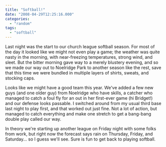 ```yaml
---
title: "Softball!"
date: "2008-04-29T12:25:16.000"
categories: 
  - "random"
tags: 
  - "softball"
---
```


Last night was the start to our church league softball season. For most of the day it looked like we might not even play a game; the weather was quite nasty in the morning, with near-freezing temperatures, strong wind, and sleet. But the bitter morning gave way to a merely blustery evening, and so we made our way out to Noelridge Park to another season like the rest, save that this time we were bundled in multiple layers of shirts, sweats, and stocking caps.

Looks like we might have a good team this year. We've added a few new guys (and one older guy) from Noelridge who have skills, a catcher who managed to catch a foul fly for an out in her first-ever game (hi Bridget!) and our defense looks passable. I switched around from my usual third base last night to play first, and that worked out just fine. Not a lot of action, but managed to catch everything and make one stretch to get a bang-bang double play called our way.

In theory we're starting up another league on Friday night with some folks from work, but right now the forecast says rain on Thursday, Friday, and Saturday... so I guess we'll see. Sure is fun to get back to playing softball.
